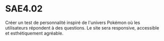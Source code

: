 # SAE4.02
Créer un test de personnalité inspiré de l'univers Pokémon où les utilisateurs répondent à des questions. Le site sera responsive, accessible et esthétiquement agréable.
